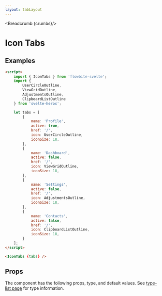 ```yaml
---
layout: tabLayout
---
```


<script>
	import { IconTabs, Table, TableDefaultRow, Breadcrumb } from '$lib/index';
	import {
		UserCircleOutline,
		ViewGridOutline,
		AdjustmentsOutline,
		ClipboardListOutline
	} from 'svelte-heros';
	import componentProps from '../props/IconTabs.json'
  // Props table
  let items = componentProps.props
	let propHeader = ['Name', 'Type', 'Default']
	
	let divClass='w-full relative overflow-x-auto shadow-md sm:rounded-lg'

	let tabs = [
		{
			name: 'Profile',
			active: true,
			href: '/',
			icon: UserCircleOutline,
			iconSize: 18,
		},
		{
			name: 'Dashboard',
			active: false,
			href: '/',
			icon: ViewGridOutline,
			iconSize: 18,
		},
		{
			name: 'Settings',
			active: false,
			href: '/',
			icon: AdjustmentsOutline,
			iconSize: 18,
		},
		{
			name: 'Contacts',
			active: false,
			href: '/',
			icon: ClipboardListOutline,
			iconSize: 18,
		}
	];

  let crumbs = [
    {
      label:'Home',
      href:'/'
    },
    {
      label:'Tabs',
      href:'/tabs/'
    },
    {
      label:'Icon tabs',
      href:'/tabs/icon-tabs'
    },
  ]
</script>

<Breadcrumb {crumbs}/>


<h1 class="text-3xl w-full dark:text-white py-8">Icon Tabs</h1>

<h2 class="text-2xl mt-8 dark:text-white py-4">Examples</h2>

<div
	class="container flex flex-wrap justify-center rounded-xl mx-auto bg-gradient-to-r bg-white dark:bg-gray-900 border border-gray-200 dark:border-gray-700 p-2 sm:p-6"
>
	<IconTabs {tabs} />
</div>

```html
<script>
	import { IconTabs } from 'flowbite-svelte';
	import {
		UserCircleOutline,
		ViewGridOutline,
		AdjustmentsOutline,
		ClipboardListOutline
	} from 'svelte-heros';

	let tabs = [
		{
			name: 'Profile',
			active: true,
			href: '/',
			icon: UserCircleOutline,
			iconSize: 18,
		},
		{
			name: 'Dashboard',
			active: false,
			href: '/',
			icon: ViewGridOutline,
			iconSize: 18,
		},
		{
			name: 'Settings',
			active: false,
			href: '/',
			icon: AdjustmentsOutline,
			iconSize: 18,
		},
		{
			name: 'Contacts',
			active: false,
			href: '/',
			icon: ClipboardListOutline,
			iconSize: 18,
		}
	];
</script>

<IconTabs {tabs} />
```

<h2 class="text-2xl w-full dark:text-white py-4">Props</h2>

<p>The component has the following props, type, and default values. See <a href="/type-list" class="text-blue-600 hover:underline dark:text-blue-500">type-list page</a> for type information.</p>

<Table header={propHeader} {divClass} >
  <TableDefaultRow {items} rowState='hover' />
</Table>